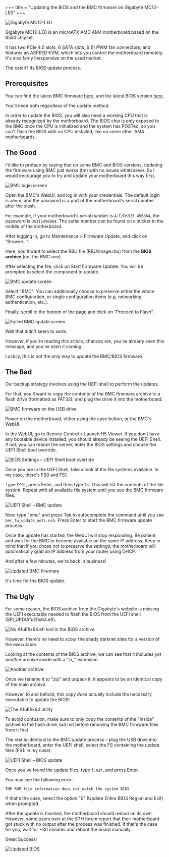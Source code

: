+++
title = "Updating the BIOS and the BMC firmware on Gigabyte MC12-LE0" +++

![Gigabyte MC12-LE0](images/motherboard.jpg)

Gigabyte MC12-LE0 is an microATX AMD AM4 motherboard based on the B550 chipset.

It has two PCIe 4.0 slots, 6 SATA slots, 6 (!) PWM fan connectors, and features an
ASPEED KVM, which lets you control the motherboard remotely.
It's also fairly inexpensive on the used market.

The catch? Its BIOS update process.

## Prerequisites

You can find the latest BMC firmware [here](https://www.gigabyte.com/us/Enterprise/Server-Motherboard/MC12-LE0-rev-1x#Support-Firmware),
and the latest BIOS version [here](https://www.gigabyte.com/us/Enterprise/Server-Motherboard/MC12-LE0-rev-1x#Support-Bios).

You'll need both regardless of the update method.

In order to update the BIOS, you will also need a working CPU that is already recognized by the motherboard.
The BIOS chip is only exposed to the BMC once the CPU is initialized and the system has POSTed, so you
can't flash the BIOS with no CPU installed, like on some other AM4 motherboards.

## The Good

I'd like to preface by saying that on some BMC and BIOS versions,
updating the firmware using BMC just works (tm) with no issues
whatsoever. So I would encourage you to try and update your
motherboard this way first.

![BMC login screen](images/bmc_login_screen.png)

Open the BMC's WebUI, and log in with your credentials. The default login is
`admin`, and the password is a part of the motherboard's serial number after the slash.

For example, if your motherboard's serial number is `4/I/DK3I5 456864`, the password is `DK3I5456864`.
The serial number can be found on a sticker in the middle of the motherboard.

After logging in, go to Maintenance > Firmware Update, and click on "Browse...".

Here, you'll want to select the RBU file (RBU/image.rbu) from the **BIOS archive** (not the BMC one).

After selecting the file, click on Start Firmware Update. You will be prompted to select the component to update.

![BMC update screen](images/firmwareupdate_bmc.png)

Select "BMC". You can additionally choose to preserve either the whole BMC configuration, or single configuration items
(e.g. networking, authentication, etc.).

Finally, scroll to the bottom of the page and click on "Proceed to Flash".

![Failed BMC update screen](images/firmwareupdate_failed_bmc.png)

Well that didn't seem to work.

However, if you're reading this article, chances are, you've already seen this message, and you've seen it coming.

Luckily, this is not the only way to update the BMC/BIOS firmware.

## The Bad

Our backup strategy involves using the UEFI shell to perform the updates.

For that, you'll want to copy the contents of the BMC firwmare archive to a
flash drive (formatted as FAT32), and plug the drive it into the motherboard.

![BMC firmware on the USB drive](images/usb_bmc_firmware_files.png)

Power on the motherboard, either using the case button, or the BMC's WebUI.

In the WebUI, go to Remote Control > Launch H5 Viewer. If you don't have any bootable device installed,
you should already be seeing the UEFI Shell. If not, you can reboot the server, enter the BIOS settings
and choose the UEFI Shell boot override.

![BIOS Settings – UEFI Shell boot override](images/bios_settings.png)

Once you are in the UEFI Shell, take a look at the file systems available. In my case, there's FS0 and FS1.

Type `FS0:`, press Enter, and then type `ls`. This will list the contents of the file system. Repeat with all
available file system until you see the BMC firmware files.

![UEFI Shell – BMC update](images/uefi_shell_bmc.png)

Now, type "bmc" and press Tab to autocomplete the command until you see `bmc_fw_update_uefi.nsh`.
Press Enter to start the BMC firmware update process.

Once the update has started, the WebUI will stop responding. Be patient, and wait for the BMC to become available
on the same IP address. Keep in mind that if you chose not to preserve the settings, the motherboard will automatically
grab an IP address from your router using DHCP.

And after a few minutes, we're back in business!

![Updated BMC firwmare](images/updated_bmc.png)

It's time for the BIOS update.

## The Ugly

For some reason, the BIOS archive from the Gigabyte's website is missing
the UEFI executable needed to flash the BIOS from the UEFI shell (SPI_UPD/AfuEfix64.efi).

![No AfuEfix64.efi tool in the BIOS archive](images/no_afu_tool.png)

However, there's no need to scour the shady darknet sites for a version of the executable.

Looking at the contents of the BIOS archive, we can see that it includes _yet another_
archive inside with a "zi\_" extension.

![Another archive](images/another_archive.png)

Once we rename it to "zip" and unpack it, it appears to be an identical copy of the
main archive.

However, lo and behold, this copy _does_ actually include the necessary executable to update the BIOS!

![The AfuEfix64 utility](images/afu_tool.png)

To avoid confusion, make sure to only copy the contents of the "inside" archive to the flash drive,
but not before removing the BMC firmware files from it first.

The rest is identical to the BMC update process – plug the USB drive into the motherboard,
enter the UEFI shell, select the FS containing the update files (FS1: in my case).

![UEFI Shell – BIOS update](images/uefi_shell_bios.png)

Once you've found the update files, type `f.nsh`, and press Enter.

You may see the following error:

```
THE ROM file information does not match the system BIOS
```

If that's the case, select the option "E" (Update Entire BIOS Region and Exit)
when prompted.

After the update is finished, the motherboard should reboot on its own. However, some users over at the STH forum
report that their motherboard got stuck with no output after the process was finished. If that's the case for you,
wait for ~30 minutes and reboot the board manually.

Great Success!

![Updated BIOS](images/bios_updated.png)
